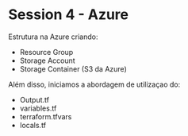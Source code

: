 # Session 4 - Azure

Estrutura na Azure criando:
* Resource Group
* Storage Account
* Storage Container (S3 da Azure)

Além disso, iniciamos a abordagem de utilizaçao do:
* Output.tf
* variables.tf
* terraform.tfvars
* locals.tf